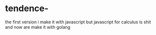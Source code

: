 # tendence-
the first version i make it with javascript but javascript for calculus is shit and 
now are make it with golang
